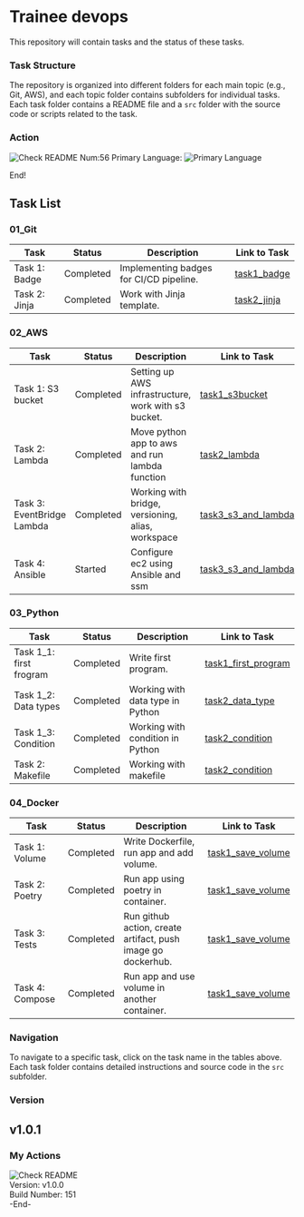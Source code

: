 # Trainee devops
This repository will contain tasks and the status of these tasks.

### Task Structure
The repository is organized into different folders for each main topic (e.g., Git, AWS), and each topic folder contains subfolders for individual tasks. Each task folder contains a README file and a `src` folder with the source code or scripts related to the task.
### Action
![Check README](https://github.com/vasyldmitrovich/trainee_devops_tasks/actions/workflows/git_task1.yml/badge.svg)   Num:56   Primary Language: ![Primary Language](https://img.shields.io/badge/Python-55.98%25-blue)

End!

## Task List

### 01_Git

| Task          | Status        | Description                             | Link to Task                       |
|---------------|---------------|-----------------------------------------|------------------------------------|
| Task 1: Badge | Completed   | Implementing badges for CI/CD pipeline. | [task1_badge](01_git/task1_badge/) |
| Task 2: Jinja | Completed   | Work with Jinja template.               | [task2_jinja](01_git/task2_jinja/) |

### 02_AWS

| Task                       | Status    | Description                                         | Link to Task                                        |
|----------------------------|-----------|-----------------------------------------------------|-----------------------------------------------------|
| Task 1: S3 bucket          | Completed | Setting up AWS infrastructure, work with s3 bucket. | [task1_s3bucket](02_aws/task1_s3bucket)             |
| Task 2: Lambda             | Completed | Move python app to aws and run lambda function      | [task2_lambda](02_aws/task2_lambda)                 |
| Task 3: EventBridge Lambda | Completed | Working with bridge, versioning, alias, workspace   | [task3_s3_and_lambda](02_aws/task3_s3_and_lambda)   |
| Task 4: Ansible            | Started   | Configure ec2 using Ansible and ssm                 | [task3_s3_and_lambda](02_aws/task4_ec2_ansible_ssm) |

### 03_Python

| Task                    | Status        | Description                            | Link to Task                                           |
|-------------------------|---------------|----------------------------------------|--------------------------------------------------------|
| Task 1_1: first frogram | Completed     | Write first program.                   | [task1_first_program](03_python/src/task1_fundamental/my_first_app.py) |
| Task 1_2: Data types    | Completed   | Working with data type in Python       | [task2_data_type](03_python/src/task1_fundamental/DataTypes.py) |
| Task 1_3: Condition     | Completed   | Working with condition in Python       | [task2_condition](03_python/src/task1_fundamental/CondStatement.py) |
| Task 2: Makefile        | Completed   | Working with makefile | [task2_condition](03_python/src/task2_makefile/)       |

### 04_Docker

| Task            | Status        | Description                                                  | Link to Task                                            |
|-----------------|---------------|--------------------------------------------------------------|---------------------------------------------------------|
| Task 1: Volume  | Completed     | Write Dockerfile, run app and add volume.                    | [task1_save_volume](04_docker/src/task1_volume)         |
| Task 2: Poetry  | Completed     | Run app using poetry in container.                           | [task1_save_volume](04_docker/src/task2_poetry)         |
| Task 3: Tests   | Completed     | Run github action, create artifact, push image go dockerhub. | [task1_save_volume](04_docker/src/task3_project)        |
| Task 4: Compose | Completed     | Run app and use volume in another container.                 | [task1_save_volume](04_docker/src/task4_docker_compose) |


### Navigation

To navigate to a specific task, click on the task name in the tables above. Each task folder contains detailed instructions and source code in the `src` subfolder.

### Version

v1.0.1
---

### My Actions<br>
![Check README](https://github.com/vasyldmitrovich/trainee_devops_tasks/actions/workflows/git_task1.yml/badge.svg)<br>
Version: v1.0.0<br>
Build Number: 151<br>
-End-